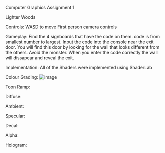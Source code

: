Computer Graphics Assignment 1

Lighter Woods

Controls:
WASD to move
First person camera controls

Gameplay:
Find the 4 signboards that have the code on them.
code is from smallest number to largest.
Input the code into the console near the exit door.
You will find this door by looking for the wall that looks different from the others.
Avoid the monster.
When you enter the code correctly the wall will dissapear and reveal the exit.

Implementation:
All of the Shaders were implemented using ShaderLab

Colour Grading:
![image](https://github.com/user-attachments/assets/9f407de1-62d4-45f6-b4c7-d184ce31fe6e)


Toon Ramp:

Diffuse:

Ambient:

Specular:

Decal:

Alpha:

Hologram:
